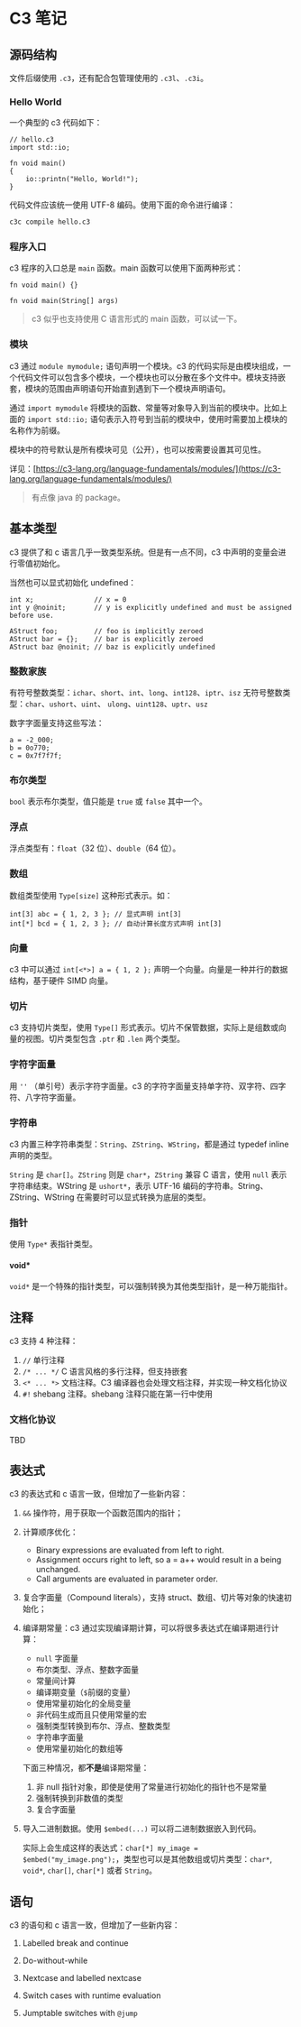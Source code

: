 # C3 笔记

## 源码结构

文件后缀使用 `.c3`，还有配合包管理使用的 `.c3l`、`.c3i`。

### Hello World

一个典型的 c3 代码如下：

```c3
// hello.c3
import std::io;

fn void main()
{
    io::printn("Hello, World!");
}
```

代码文件应该统一使用 UTF-8 编码。使用下面的命令进行编译：

```sh
c3c compile hello.c3
```

### 程序入口

c3 程序的入口总是 `main` 函数。main 函数可以使用下面两种形式：

```c3
fn void main() {}
```

```c3
fn void main(String[] args)
```

> c3 似乎也支持使用 C 语言形式的 main 函数，可以试一下。

### 模块

c3 通过 `module mymodule;` 语句声明一个模块。c3 的代码实际是由模块组成，一个代码文件可以包含多个模块，一个模块也可以分散在多个文件中。模块支持嵌套，模块的范围由声明语句开始直到遇到下一个模块声明语句。

通过 `import mymodule` 将模块的函数、常量等对象导入到当前的模块中。比如上面的 `import std::io;` 语句表示入符号到当前的模块中，使用时需要加上模块的名称作为前缀。

模块中的符号默认是所有模块可见（公开），也可以按需要设置其可见性。

详见：[https://c3-lang.org/language-fundamentals/modules/](https://c3-lang.org/language-fundamentals/modules/)

> 有点像 java 的 package。

## 基本类型

c3 提供了和 c 语言几乎一致类型系统。但是有一点不同，c3 中声明的变量会进行零值初始化。

当然也可以显式初始化 undefined：

```c3
int x;               // x = 0
int y @noinit;       // y is explicitly undefined and must be assigned before use.

AStruct foo;         // foo is implicitly zeroed
AStruct bar = {};    // bar is explicitly zeroed
AStruct baz @noinit; // baz is explicitly undefined
```

### 整数家族

有符号整数类型：`ichar`、`short`、`int`、`long`、`int128`、`iptr`、`isz`
无符号整数类型：`char`、`ushort`、`uint`、 `ulong`、`uint128`、`uptr`、`usz`

数字字面量支持这些写法：

```
a = -2_000;
b = 0o770;
c = 0x7f7f7f;
```

### 布尔类型

`bool` 表示布尔类型，值只能是 `true` 或 `false` 其中一个。

### 浮点

浮点类型有：`float`（32 位）、`double`（64 位）。

### 数组

数组类型使用 `Type[size]` 这种形式表示。如：

```c3
int[3] abc = { 1, 2, 3 }; // 显式声明 int[3]
int[*] bcd = { 1, 2, 3 }; // 自动计算长度方式声明 int[3]
```

### 向量

c3 中可以通过 `int[<*>] a = { 1, 2 };` 声明一个向量。向量是一种并行的数据结构，基于硬件 SIMD 向量。

### 切片

c3 支持切片类型，使用 `Type[]` 形式表示。切片不保管数据，实际上是组数或向量的视图。切片类型包含 `.ptr` 和 `.len` 两个类型。

### 字符字面量

用 `''` （单引号）表示字符字面量。c3 的字符字面量支持单字符、双字符、四字符、八字符字面量。

### 字符串

c3 内置三种字符串类型：`String`、`ZString`、`WString`，都是通过 typedef inline 声明的类型。

`String` 是 `char[]`。`ZString` 则是 `char*`，`ZString` 兼容 C 语言，使用 `null` 表示字符串结束。WString 是 `ushort*`，表示 UTF-16 编码的字符串。String、ZString、WString 在需要时可以显式转换为底层的类型。

### 指针

使用 `Type*` 表指针类型。

#### void\*

`void*` 是一个特殊的指针类型，可以强制转换为其他类型指针，是一种万能指针。

## 注释

c3 支持 4 种注释：

1. `//` 单行注释
2. `/* ... */` C 语言风格的多行注释，但支持嵌套
3. `<* ... *>` 文档注释。C3 编译器也会处理文档注释，并实现一种文档化协议
4. `#!` shebang 注释。shebang 注释只能在第一行中使用

### 文档化协议

TBD

## 表达式

c3 的表达式和 c 语言一致，但增加了一些新内容：

1. `&&` 操作符，用于获取一个函数范围内的指针；
2. 计算顺序优化：

    - Binary expressions are evaluated from left to right.
    - Assignment occurs right to left, so a = a++ would result in a being unchanged.
    - Call arguments are evaluated in parameter order.

3. 复合字面量（Compound literals），支持 struct、数组、切片等对象的快速初始化；
4. 编译期常量：c3 通过实现编译期计算，可以将很多表达式在编译期进行计算：

    - `null` 字面量
    - 布尔类型、浮点、整数字面量
    - 常量间计算
    - 编译期变量（`$`前缀的变量）
    - 使用常量初始化的全局变量
    - 非代码生成而且只使用常量的宏
    - 强制类型转换到布尔、浮点、整数类型
    - 字符串字面量
    - 使用常量初始化的数组等

    下面三种情况，都**不是**编译期常量：

    1. 非 null 指针对象，即使是使用了常量进行初始化的指针也不是常量
    2. 强制转换到非数值的类型
    3. 复合字面量

5. 导入二进制数据。使用 `$embed(...)` 可以将二进制数据嵌入到代码。

    实际上会生成这样的表达式：`char[*] my_image = $embed("my_image.png");`，类型也可以是其他数组或切片类型：`char*`, `void*`, `char[]`, `char[*]` 或者 `String`。

## 语句

c3 的语句和 c 语言一致，但增加了一些新内容：

1. Labelled break and continue

1. Do-without-while

1. Nextcase and labelled nextcase

1. Switch cases with runtime evaluation

1. Jumptable switches with `@jump`

